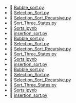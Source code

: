 * 📄 [Bubble_sort.py](Bubble_sort.py)
* 📄 [Selection_Sort.py](Selection_Sort.py)
* 📄 [Selection_Sort_Recursive.py](Selection_Sort_Recursive.py)
* 📄 [Sort_Three_States.py](Sort_Three_States.py)
* 📄 [Sorts.ipynb](Sorts.ipynb)
* 📄 [insertion_sort.py](insertion_sort.py)
* 📄 [Bubble_sort.py](Bubble_sort.py)
* 📄 [Selection_Sort.py](Selection_Sort.py)
* 📄 [Selection_Sort_Recursive.py](Selection_Sort_Recursive.py)
* 📄 [Sort_Three_States.py](Sort_Three_States.py)
* 📄 [Sorts.ipynb](Sorts.ipynb)
* 📄 [insertion_sort.py](insertion_sort.py)
* 📄 [Bubble_sort.py](Bubble_sort.py)
* 📄 [Selection_Sort.py](Selection_Sort.py)
* 📄 [Selection_Sort_Recursive.py](Selection_Sort_Recursive.py)
* 📄 [Sort_Three_States.py](Sort_Three_States.py)
* 📄 [Sorts.ipynb](Sorts.ipynb)
* 📄 [insertion_sort.py](insertion_sort.py)
